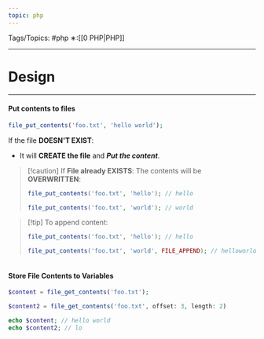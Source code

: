 ```yaml
---
topic: php
---
```



Tags/Topics: #php
∗:[[0 PHP|PHP]]

---
# Design

--- 
#### Put contents to files
```php
file_put_contents('foo.txt', 'hello world');
```
If the file __DOESN'T EXIST__:
- It will __CREATE  the file__ and ___Put the content___.

> [!caution] If __File already EXISTS__:
> The contents will be __OVERWRITTEN__:
> ```php
> file_put_contents('foo.txt', 'hello'); // hello
> 
> file_put_contents('foo.txt', 'world'); // world
> ```

> [!tip] To append content:
> ```php
> file_put_contents('foo.txt', 'hello'); // hello
> 
> file_put_contents('foo.txt', 'world', FILE_APPEND); // helloworld
> ```
```
```
#### Store File Contents to Variables
```php
$content = file_get_contents('foo.txt');

$content2 = file_get_contents('foo.txt', offset: 3, length: 2)

echo $content; // hello world
echo $content2; // lo
```